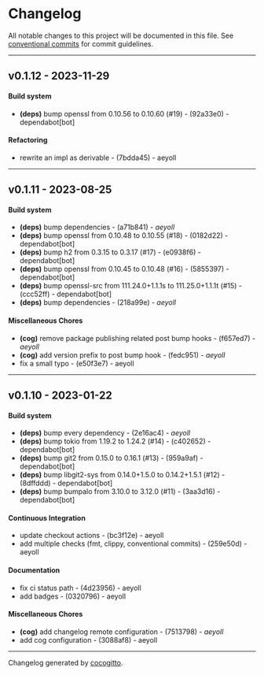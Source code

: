 # Changelog
All notable changes to this project will be documented in this file. See [conventional commits](https://www.conventionalcommits.org/) for commit guidelines.

- - -
## v0.1.12 - 2023-11-29
#### Build system
- **(deps)** bump openssl from 0.10.56 to 0.10.60 (#19) - (92a33e0) - dependabot[bot]
#### Refactoring
- rewrite an impl as derivable - (7bdda45) - aeyoll

- - -

## v0.1.11 - 2023-08-25
#### Build system
- **(deps)** bump dependencies - (a71b841) - *aeyoll*
- **(deps)** bump openssl from 0.10.48 to 0.10.55 (#18) - (0182d22) - dependabot[bot]
- **(deps)** bump h2 from 0.3.15 to 0.3.17 (#17) - (e0938f6) - dependabot[bot]
- **(deps)** bump openssl from 0.10.45 to 0.10.48 (#16) - (5855397) - dependabot[bot]
- **(deps)** bump openssl-src from 111.24.0+1.1.1s to 111.25.0+1.1.1t (#15) - (ccc52ff) - dependabot[bot]
- **(deps)** bump dependencies - (218a99e) - *aeyoll*
#### Miscellaneous Chores
- **(cog)** remove package publishing related post bump hooks - (f657ed7) - *aeyoll*
- **(cog)** add version prefix to post bump hook - (fedc951) - *aeyoll*
- fix a small typo - (e50f3e7) - aeyoll

- - -

## v0.1.10 - 2023-01-22
#### Build system
- **(deps)** bump every dependency - (2e16ac4) - *aeyoll*
- **(deps)** bump tokio from 1.19.2 to 1.24.2 (#14) - (c402652) - dependabot[bot]
- **(deps)** bump git2 from 0.15.0 to 0.16.1 (#13) - (959a9af) - dependabot[bot]
- **(deps)** bump libgit2-sys from 0.14.0+1.5.0 to 0.14.2+1.5.1 (#12) - (8dffddd) - dependabot[bot]
- **(deps)** bump bumpalo from 3.10.0 to 3.12.0 (#11) - (3aa3d16) - dependabot[bot]
#### Continuous Integration
- update checkout actions - (bc3f12e) - aeyoll
- add multiple checks (fmt, clippy, conventional commits) - (259e50d) - aeyoll
#### Documentation
- fix ci status path - (4d23956) - aeyoll
- add badges - (0320796) - aeyoll
#### Miscellaneous Chores
- **(cog)** add changelog remote configuration - (7513798) - *aeyoll*
- add cog configuration - (3088af8) - aeyoll

- - -

Changelog generated by [cocogitto](https://github.com/cocogitto/cocogitto).